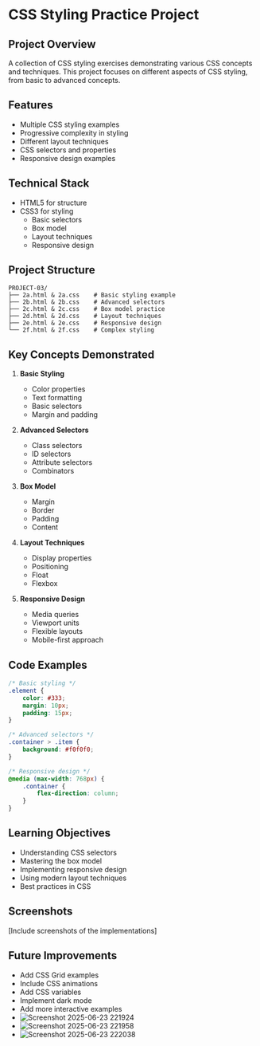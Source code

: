 # CSS Styling Practice Project

## Project Overview
A collection of CSS styling exercises demonstrating various CSS concepts and techniques. This project focuses on different aspects of CSS styling, from basic to advanced concepts.

## Features
- Multiple CSS styling examples
- Progressive complexity in styling
- Different layout techniques
- CSS selectors and properties
- Responsive design examples

## Technical Stack
- HTML5 for structure
- CSS3 for styling
  - Basic selectors
  - Box model
  - Layout techniques
  - Responsive design

## Project Structure
```
PROJECT-03/
├── 2a.html & 2a.css    # Basic styling example
├── 2b.html & 2b.css    # Advanced selectors
├── 2c.html & 2c.css    # Box model practice
├── 2d.html & 2d.css    # Layout techniques
├── 2e.html & 2e.css    # Responsive design
└── 2f.html & 2f.css    # Complex styling
```

## Key Concepts Demonstrated
1. **Basic Styling**
   - Color properties
   - Text formatting
   - Basic selectors
   - Margin and padding

2. **Advanced Selectors**
   - Class selectors
   - ID selectors
   - Attribute selectors
   - Combinators

3. **Box Model**
   - Margin
   - Border
   - Padding
   - Content

4. **Layout Techniques**
   - Display properties
   - Positioning
   - Float
   - Flexbox

5. **Responsive Design**
   - Media queries
   - Viewport units
   - Flexible layouts
   - Mobile-first approach

## Code Examples
```css
/* Basic styling */
.element {
    color: #333;
    margin: 10px;
    padding: 15px;
}

/* Advanced selectors */
.container > .item {
    background: #f0f0f0;
}

/* Responsive design */
@media (max-width: 768px) {
    .container {
        flex-direction: column;
    }
}
```

## Learning Objectives
- Understanding CSS selectors
- Mastering the box model
- Implementing responsive design
- Using modern layout techniques
- Best practices in CSS

## Screenshots
[Include screenshots of the implementations]

## Future Improvements
- Add CSS Grid examples
- Include CSS animations
- Add CSS variables
- Implement dark mode
- Add more interactive examples
- ![Screenshot 2025-06-23 221924](https://github.com/user-attachments/assets/4a5ba5c2-0f76-4edb-b44b-d367f925b71d)
- ![Screenshot 2025-06-23 221958](https://github.com/user-attachments/assets/5b4852a7-ae2e-41bf-b091-c2711de63d74)
- ![Screenshot 2025-06-23 222038](https://github.com/user-attachments/assets/71c6d76d-8ead-45e3-b2e5-75456fac125d)



